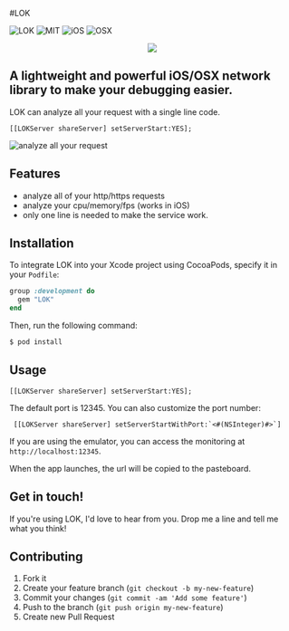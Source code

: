 #LOK

![LOK](https://img.shields.io/badge/LOK-0.0.1-red.svg)
![MIT](https://img.shields.io/github/license/mashape/apistatus.svg)
![iOS](https://img.shields.io/badge/platform-iOS-LOK.svg)
![OSX](https://img.shields.io/badge/platform-OSX-LOK.svg)


<p align="center">
  <img src="http://ww2.sinaimg.cn/large/94053c2dgw1ezve89terrj20ku0bpq53.jpg">
</p>

## A lightweight and powerful iOS/OSX network library to make your debugging easier.

LOK can analyze all your request with a single line code.
```objc
[[LOKServer shareServer] setServerStart:YES]; 
```


![analyze all your request](http://ww2.sinaimg.cn/large/94053c2dgw1ezs5od47l4j20xc0gv77b.jpg)

## Features

* analyze all of your http/https requests
* analyze your cpu/memory/fps (works in iOS)
* only one line is needed to make the service work.

## Installation
To integrate LOK into your Xcode project using CocoaPods, specify it in your `Podfile`:

```ruby
group :development do
  gem "LOK"
end
```

Then, run the following command:

```bash
$ pod install
```

## Usage

```objc
[[LOKServer shareServer] setServerStart:YES];
```

The default port is 12345. You can also customize the port number:

```objc
 [[LOKServer shareServer] setServerStartWithPort:`<#(NSInteger)#>`]
```

If you are using the emulator, you can access the monitoring at `http://localhost:12345`.

When the app launches, the url will be copied to the pasteboard.

## Get in touch!

If you're using LOK, I'd love to hear from you. Drop me a line and tell me what you think!

## Contributing

1. Fork it
2. Create your feature branch (`git checkout -b my-new-feature`)
3. Commit your changes (`git commit -am 'Add some feature'`)
4. Push to the branch (`git push origin my-new-feature`)
5. Create new Pull Request
